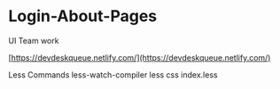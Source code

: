 # Login-About-Pages
UI Team work

[https://devdeskqueue.netlify.com/](https://devdeskqueue.netlify.com/)


Less Commands
less-watch-compiler less css index.less

